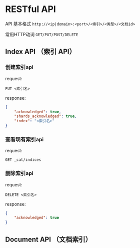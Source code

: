 # RESTful API

API 基本格式 `http://<ip|domain>:<port>/<索引>/<类型>/<文档id>`

常用HTTP动词 `GET/PUT/POST/DELETE`

## Index API （索引 API）

### 创建索引api

request:

`PUT <索引名>`

response:

```json
{
    "acknowledged": true,
    "shards_acknowledged": true,
    "index": "<索引名>"
}
```

### 查看现有索引api

request:

`GET _cat/indices`

### 删除索引api

request:

`DELETE <索引名>`

response:

```json
{
    "acknowledged": true
}
```

## Document API （文档索引）